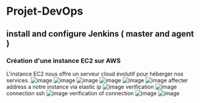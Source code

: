 # Projet-DevOps
## install and configure Jenkins ( master and agent )
### Création d'une instance EC2 sur AWS
L'instance EC2 nous offre un serveur cloud évolutif pour héberger nos services.
![image](https://github.com/user-attachments/assets/1b7fa42f-d7fd-41b9-91ef-0cc422821bb0)
![image](https://github.com/user-attachments/assets/cdf1d8da-4341-4d4b-8379-82ef1f0ab2c0)
![image](https://github.com/user-attachments/assets/517a1e27-c277-4553-829f-ba288a167d77)
![image](https://github.com/user-attachments/assets/aadbf00a-8c7f-4fa9-897b-eaf639c7f4a2)
![image](https://github.com/user-attachments/assets/55e53a7f-12c1-40d0-b468-7b7ae1edeeef)
![image](https://github.com/user-attachments/assets/523073dc-e609-4364-9bcd-cb5f3fd9661b)
affecter address a notre instance via elastic ip 
![image](https://github.com/user-attachments/assets/2709b8f0-deae-4af3-b0a3-2c553246b823)
verification 
![image](https://github.com/user-attachments/assets/099c2d92-d5c7-4f5a-ba20-5070adeadf90)
connection ssh 
![image](https://github.com/user-attachments/assets/15daee7f-3af7-41ee-8ae5-ad0e92710574)
verification of connection 
![image](https://github.com/user-attachments/assets/27a96cc4-1795-4ef7-8dae-0647436fd09a)
![image](https://github.com/user-attachments/assets/c32e8834-43c6-4419-9019-380e0cbc4b4c)
